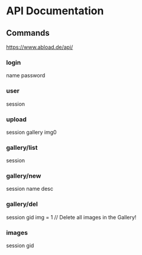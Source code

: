#  API Documentation

## Commands

https://www.abload.de/api/


### login

name
password


### user

session


### upload

session
gallery
img0


### gallery/list

session

### gallery/new

session
name
desc


### gallery/del

session
gid
img = 1 // Delete all images in the Gallery!

### images

session
gid

